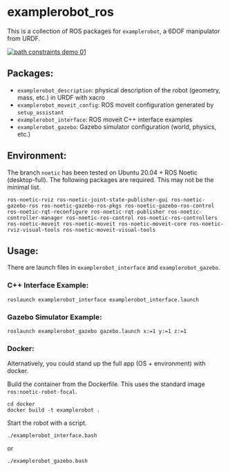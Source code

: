 # examplerobot_ros
This is a collection of ROS packages for `examplerobot`, a 6DOF manipulator from URDF.

[![path constraints demo 01](https://img.youtube.com/vi/2-xvE710MgQ/0.jpg)](https://www.youtube.com/watch?v=2-xvE710MgQ)

## Packages:
- `examplerobot_description`: physical description of the robot (geometry, mass, etc.) in URDF with xacro
- `examplerobot_moveit_config`: ROS moveit configuration generated by `setup_assistant` 
- `examplerobot_interface`: ROS moveit C++ interface examples
- `examplerobot_gazebo`: Gazebo simulator configuration (world, physics, etc.)



## Environment:

The branch `noetic` has been tested on Ubuntu 20.04 + ROS Noetic (desktop-full). The following packages are required. This may not be the minimal list.

```
ros-noetic-rviz ros-noetic-joint-state-publisher-gui ros-noetic-gazebo-ros ros-noetic-gazebo-ros-pkgs ros-noetic-gazebo-ros-control ros-noetic-rqt-reconfigure ros-noetic-rqt-publisher ros-noetic-controller-manager ros-noetic-ros-control ros-noetic-ros-controllers ros-noetic-moveit ros-noetic-moveit ros-noetic-moveit-core ros-noetic-rviz-visual-tools ros-noetic-moveit-visual-tools 
```


## Usage:

There are launch files in `examplerobot_interface` and `examplerobot_gazebo`. 

### C++ Interface Example:
```
roslaunch examplerobot_interface examplerobot_interface.launch
```

### Gazebo Simulator Example:
```
roslaunch examplerobot_gazebo gazebo.launch x:=1 y:=1 z:=1
```


### Docker:

Alternatively, you could stand up the full app (OS + environment) with docker.

Build the container from the Dockerfile. This uses the standard image `ros:noetic-robot-focal`.
```
cd docker
docker build -t examplerobot .
```

Start the robot with a script.
```
./examplerobot_interface.bash
```

or 

```
./examplerobot_gazebo.bash
```